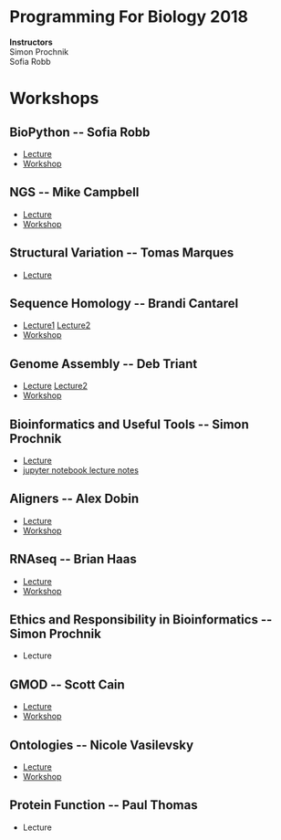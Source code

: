 # Programming For Biology 2018

__Instructors__  
Simon Prochnik  
Sofia Robb     

# Workshops

## BioPython  -- Sofia Robb
  - [Lecture](lectures/biopython.md)
  - [Workshop](problemsets/biopython_problemset.md)
## NGS -- Mike Campbell
  - [Lecture](workshops/NGS/Mike_pfb_talk.pdf) 
  - [Workshop](workshops/NGS)
## Structural Variation -- Tomas Marques
  - [Lecture](lectures/CSH_TMB_2018%20copy2pg.pdf)
## Sequence Homology -- Brandi Cantarel
  - [Lecture1](workshops/Seqeunce_homology/HomologyAlignments.pdf) [Lecture2](workshops/PSIBlastHmmer.pdf)
  - [Workshop](workshops/Seqeunce_homology/Seqeunce_homology/README.md)
## Genome Assembly -- Deb Triant
  - [Lecture](lectures/Triant_GenomeAssembly_CSHL2018.pdf) [Lecture2](workshops/GenomeAssembly/Triant_AssemblyWorkshop_CSHL2018.pdf)
  - [Workshop](workshops/GenomeAssembly)
## Bioinformatics and Useful Tools -- Simon Prochnik
  - [Lecture](lectures/bioinfPipesLectureSimon.md)
  - [jupyter notebook lecture notes](lectures/jupyterNotebook.md)
## Aligners -- Alex Dobin
  - [Lecture](workshops/Aligners/2018_ProgrammingForBiologistsCSHL_Dobin.pdf)
  - [Workshop](workshops/Aligners)
## RNAseq -- Brian Haas
  - [Lecture](workshops/RNAseq/rnaseq_slides_PFB2018.pdf)
  - [Workshop](workshops/RNAseq) 
## Ethics and Responsibility in Bioinformatics -- Simon Prochnik
  - Lecture
## GMOD -- Scott Cain
  - [Lecture](workshops/GMOD/Pfb_GMOD_lecture_2018.pdf)
  - [Workshop](workshops/GMOD)
## Ontologies -- Nicole Vasilevsky
  - [Lecture](workshops/Ontologies/IntroToOntologies_CSH_2018-10-28g.pdf)
  - [Workshop](workshops/Ontologies)
## Protein Function -- Paul Thomas
  - Lecture
